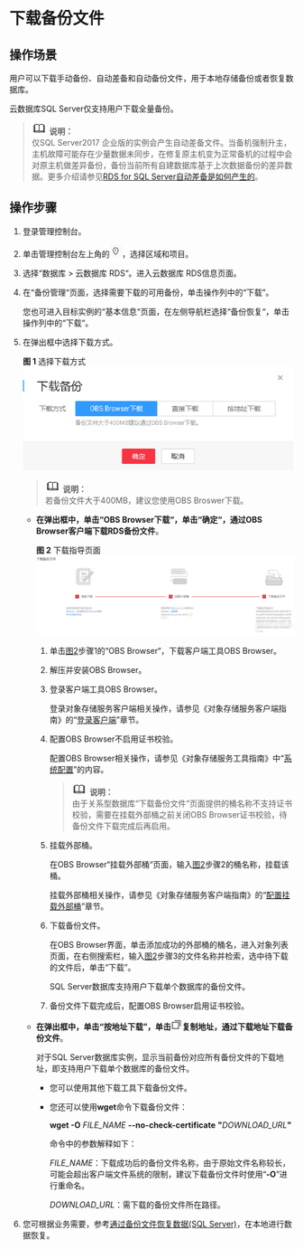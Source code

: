 # 下载备份文件<a name="zh-cn_topic_sqlserver_0044703401"></a>

## 操作场景<a name="section448701420243"></a>

用户可以下载手动备份、自动差备和自动备份文件，用于本地存储备份或者恢复数据库。

云数据库SQL Server仅支持用户下载全量备份。

>![](public_sys-resources/icon-note.gif) **说明：**   
>仅SQL Server2017 企业版的实例会产生自动差备文件。当备机强制升主，主机故障可能存在少量数据未同步，在修复原主机变为正常备机的过程中会对原主机做差异备份，备份当前所有自建数据库基于上次数据备份的差异数据。更多介绍请参见[RDS for SQL Server自动差备是如何产生的](https://support.huaweicloud.com/rds_faq/rds_faq_0115.html)。  

## 操作步骤<a name="section6242194961911"></a>

1.  登录管理控制台。
2.  单击管理控制台左上角的![](figures/Region灰色图标.png)，选择区域和项目。
3.  选择“数据库  \>  云数据库 RDS“。进入云数据库 RDS信息页面。
4.  在“备份管理“页面，选择需要下载的可用备份，单击操作列中的“下载”。

    您也可进入目标实例的“基本信息“页面，在左侧导航栏选择“备份恢复“，单击操作列中的“下载“。

5.  在弹出框中选择下载方式。

    **图 1**  选择下载方式<a name="fig1692616141119"></a>  
    ![](figures/选择下载方式-46.png "选择下载方式-46")

    >![](public_sys-resources/icon-note.gif) **说明：**   
    >若备份文件大于400MB，建议您使用OBS Broswer下载。  

    -   **在弹出框中，单击“OBS Browser下载“，单击“确定“，通过OBS Browser客户端下载RDS备份文件**。

        **图 2**  下载指导页面<a name="fig172831541171914"></a>  
        ![](figures/下载指导页面-47.png "下载指导页面-47")

        1.  单击[图2](#fig172831541171914)步骤1的“OBS Browser“，下载客户端工具OBS Browser。
        2.  解压并安装OBS Browser。
        3.  登录客户端工具OBS Browser。

            登录对象存储服务客户端相关操作，请参见《对象存储服务客户端指南》的“[登录客户端](https://support.huaweicloud.com/clientogw-obs/zh-cn_topic_0045829058.html)”章节。

        4.  配置OBS Browser不启用证书校验。

            配置OBS Browser相关操作，请参见《对象存储服务工具指南》中“[系统配置](https://support.huaweicloud.com/clientogw-obs/zh-cn_topic_0045829119.html)”的内容。

            >![](public_sys-resources/icon-note.gif) **说明：**   
            >由于关系型数据库“下载备份文件“页面提供的桶名称不支持证书校验，需要在挂载外部桶之前关闭OBS Browser证书校验，待备份文件下载完成后再启用。  

        5.  挂载外部桶。

            在OBS Browser“挂载外部桶“页面，输入[图2](#fig172831541171914)步骤2的桶名称，挂载该桶。

            挂载外部桶相关操作，请参见《对象存储服务客户端指南》的“[配置挂载外部桶](https://support.huaweicloud.com/clientogw-obs/zh-cn_topic_0045829133.html)”章节。

        6.  下载备份文件。

            在OBS Browser界面，单击添加成功的外部桶的桶名，进入对象列表页面，在右侧搜索栏，输入[图2](#fig172831541171914)步骤3的文件名称并检索，选中待下载的文件后，单击“下载”。

            SQL Server数据库支持用户下载单个数据库的备份文件。

        7.  备份文件下载完成后，配置OBS Browser启用证书校验。

    -   **在弹出框中，单击“按地址下载”，单击**![](figures/copy_btn-48.png)**复制地址，通过下载地址下载备份文件**。

        对于SQL Server数据库实例，显示当前备份对应所有备份文件的下载地址，即支持用户下载单个数据库的备份文件。

        -   您可以使用其他下载工具下载备份文件。
        -   您还可以使用**wget**命令下载备份文件：

            **wget -O** _FILE\_NAME_ **--no-check-certificate** **"**_DOWNLOAD\_URL_**"**

            命令中的参数解释如下：

            _FILE\_NAME_：下载成功后的备份文件名称，由于原始文件名称较长，可能会超出客户端文件系统的限制，建议下载备份文件时使用“**-O**”进行重命名。

            _DOWNLOAD\_URL_：需下载的备份文件所在路径。


6.  您可根据业务需要，参考[通过备份文件恢复数据\(SQL Server\)](通过备份文件恢复数据(SQL-Server).md)，在本地进行数据恢复。

